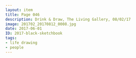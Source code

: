 ```yaml
---
layout: item
title: Page 046
description: Drink & Draw, The Living Gallery, 08/02/17
image: 201702_20170812_0008.jpg
date: 2017-06-01
ID: 2017-black-sketchbook
tags: 
- life drawing 
- people
---
```

